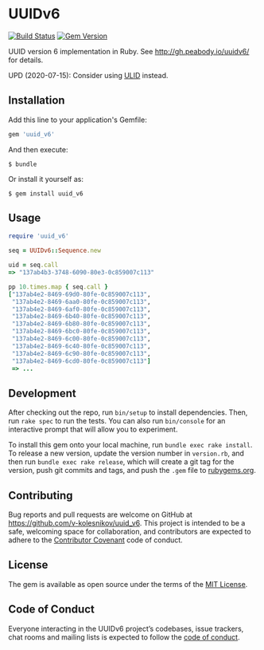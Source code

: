 # UUIDv6

[![Build Status](https://travis-ci.org/v-kolesnikov/uuid_v6.svg?branch=master)](https://travis-ci.org/v-kolesnikov/uuid_v6)
[![Gem Version](https://badge.fury.io/rb/uuid_v6.svg)](https://badge.fury.io/rb/uuid_v6)

UUID version 6 implementation in Ruby. See http://gh.peabody.io/uuidv6/ for details.

UPD (2020-07-15): Consider using [ULID](https://github.com/ulid/spec) instead.

## Installation

Add this line to your application's Gemfile:

```ruby
gem 'uuid_v6'
```

And then execute:

    $ bundle

Or install it yourself as:

    $ gem install uuid_v6

## Usage

```ruby
require 'uuid_v6'

seq = UUIDv6::Sequence.new

uid = seq.call
=> "137ab4b3-3748-6090-80e3-0c859007c113"

pp 10.times.map { seq.call }
["137ab4e2-8469-69d0-80fe-0c859007c113",
 "137ab4e2-8469-6aa0-80fe-0c859007c113",
 "137ab4e2-8469-6af0-80fe-0c859007c113",
 "137ab4e2-8469-6b40-80fe-0c859007c113",
 "137ab4e2-8469-6b80-80fe-0c859007c113",
 "137ab4e2-8469-6bc0-80fe-0c859007c113",
 "137ab4e2-8469-6c00-80fe-0c859007c113",
 "137ab4e2-8469-6c40-80fe-0c859007c113",
 "137ab4e2-8469-6c90-80fe-0c859007c113",
 "137ab4e2-8469-6cd0-80fe-0c859007c113"]
 => ...
```

## Development

After checking out the repo, run `bin/setup` to install dependencies. Then, run `rake spec` to run the tests. You can also run `bin/console` for an interactive prompt that will allow you to experiment.

To install this gem onto your local machine, run `bundle exec rake install`. To release a new version, update the version number in `version.rb`, and then run `bundle exec rake release`, which will create a git tag for the version, push git commits and tags, and push the `.gem` file to [rubygems.org](https://rubygems.org).

## Contributing

Bug reports and pull requests are welcome on GitHub at https://github.com/v-kolesnikov/uuid_v6. This project is intended to be a safe, welcoming space for collaboration, and contributors are expected to adhere to the [Contributor Covenant](http://contributor-covenant.org) code of conduct.

## License

The gem is available as open source under the terms of the [MIT License](https://opensource.org/licenses/MIT).

## Code of Conduct

Everyone interacting in the UUIDv6 project’s codebases, issue trackers, chat rooms and mailing lists is expected to follow the [code of conduct](https://github.com/v-kolesnikov/uuid_v6/blob/master/CODE_OF_CONDUCT.md).
